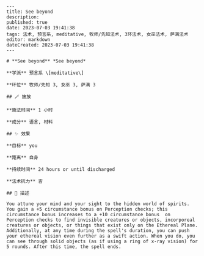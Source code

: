 
    ---
    title: See beyond
    description: 
    published: true
    date: 2023-07-03 19:41:38
    tags: 法术, 预言系, meditative, 牧师/先知法术, 3环法术, 女巫法术, 萨满法术
    editor: markdown
    dateCreated: 2023-07-03 19:41:38
    ---

    # **See beyond** *See beyond*

    **学派** 预言系 \[meditative\] 

    **环位** 牧师/先知 3, 女巫 3, 萨满 3

    ## 🪄 施放

    **施法时间** 1 小时

    **成分** 语言, 材料

    ## ✨ 效果 

    **目标** you 

    **距离** 自身  

    **持续时间** 24 hours or until discharged 

    **法术抗力** 否

    ## 📖 描述

    You attune your mind and your sight to the hidden world of spirits. You gain a +5 circumstance bonus on Perception checks; this circumstance bonus increases to a +10 circumstance bonus  on Perception checks to find invisible creatures or objects, incorporeal creatures or objects, or things that exist only on the Ethereal Plane. Additionally, at any time during the spell's duration, you can push your ethereal vision even further as a swift action. When you do, you can see through solid objects (as if using a ring of x-ray vision) for 5 rounds. After this time, the spell ends.
    